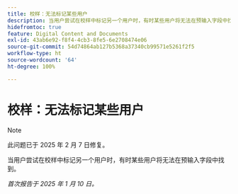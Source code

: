 ```yaml
---
title: 校样：无法标记某些用户
description: 当用户尝试在校样中标记另一个用户时，有时某些用户将无法在预输入字段中找到。
hidefromtoc: true
feature: Digital Content and Documents
exl-id: 43ab6e92-f8f4-4cb3-8fe5-6e2708474e06
source-git-commit: 54d74864ab127b5368a37340cb99571e5261f2f5
workflow-type: ht
source-wordcount: '64'
ht-degree: 100%

---
```


# 校样：无法标记某些用户

>[!NOTE]
>
>此问题已于 2025 年 2 月 7 日修复。

当用户尝试在校样中标记另一个用户时，有时某些用户将无法在预输入字段中找到。

_首次报告于 2025 年 1 月 10 日。_
